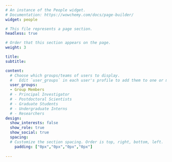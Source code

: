 ```yaml
---
# An instance of the People widget.
# Documentation: https://wowchemy.com/docs/page-builder/
widget: people

# This file represents a page section.
headless: true

# Order that this section appears on the page.
weight: 3

title: 
subtitle:

content:
  # Choose which groups/teams of users to display.
  #   Edit `user_groups` in each user's profile to add them to one or more of these groups.
  user_groups:
  - Group Members
  # - Principal Investigator
  # - Postdoctoral Scientists
  # - Graduate Students
  # - Undergraduate Interns
  # - Researchers
design:
  show_interests: false
  show_role: true
  show_social: true
  spacing:
  # Customize the section spacing. Order is top, right, bottom, left.
    padding: ["0px","0px","0px","0px"]
  
---
```

